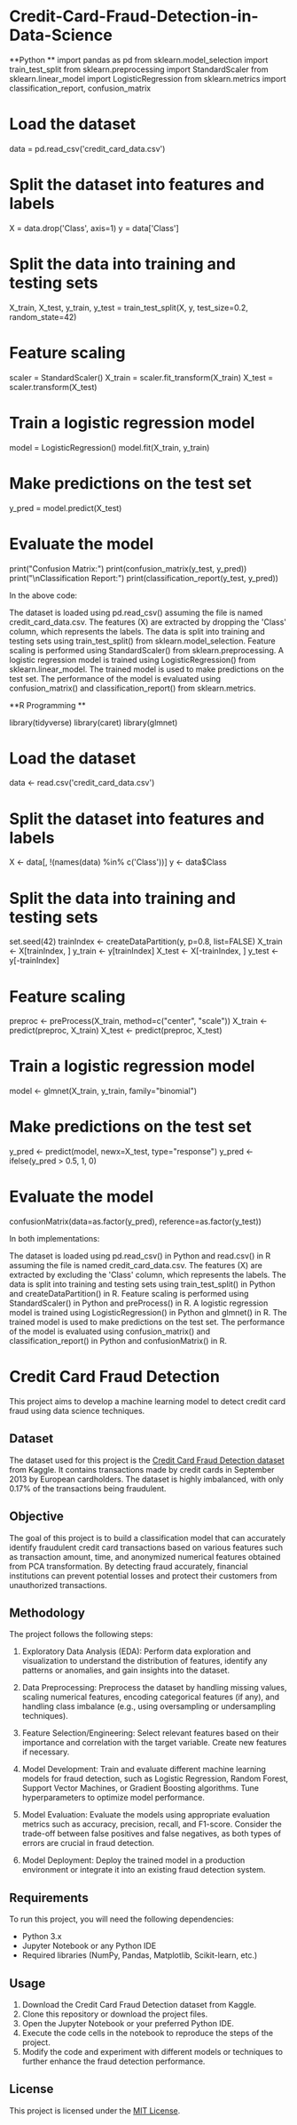 # Credit-Card-Fraud-Detection-in-Data-Science

**Python **
import pandas as pd
from sklearn.model_selection import train_test_split
from sklearn.preprocessing import StandardScaler
from sklearn.linear_model import LogisticRegression
from sklearn.metrics import classification_report, confusion_matrix

# Load the dataset
data = pd.read_csv('credit_card_data.csv')

# Split the dataset into features and labels
X = data.drop('Class', axis=1)
y = data['Class']

# Split the data into training and testing sets
X_train, X_test, y_train, y_test = train_test_split(X, y, test_size=0.2, random_state=42)

# Feature scaling
scaler = StandardScaler()
X_train = scaler.fit_transform(X_train)
X_test = scaler.transform(X_test)

# Train a logistic regression model
model = LogisticRegression()
model.fit(X_train, y_train)

# Make predictions on the test set
y_pred = model.predict(X_test)

# Evaluate the model
print("Confusion Matrix:")
print(confusion_matrix(y_test, y_pred))
print("\nClassification Report:")
print(classification_report(y_test, y_pred))

In the above code:

The dataset is loaded using pd.read_csv() assuming the file is named credit_card_data.csv.
The features (X) are extracted by dropping the 'Class' column, which represents the labels.
The data is split into training and testing sets using train_test_split() from sklearn.model_selection.
Feature scaling is performed using StandardScaler() from sklearn.preprocessing.
A logistic regression model is trained using LogisticRegression() from sklearn.linear_model.
The trained model is used to make predictions on the test set.
The performance of the model is evaluated using confusion_matrix() and classification_report() from sklearn.metrics.

**R Programming **

library(tidyverse)
library(caret)
library(glmnet)

# Load the dataset
data <- read.csv('credit_card_data.csv')

# Split the dataset into features and labels
X <- data[, !(names(data) %in% c('Class'))]
y <- data$Class

# Split the data into training and testing sets
set.seed(42)
trainIndex <- createDataPartition(y, p=0.8, list=FALSE)
X_train <- X[trainIndex, ]
y_train <- y[trainIndex]
X_test <- X[-trainIndex, ]
y_test <- y[-trainIndex]

# Feature scaling
preproc <- preProcess(X_train, method=c("center", "scale"))
X_train <- predict(preproc, X_train)
X_test <- predict(preproc, X_test)

# Train a logistic regression model
model <- glmnet(X_train, y_train, family="binomial")

# Make predictions on the test set
y_pred <- predict(model, newx=X_test, type="response")
y_pred <- ifelse(y_pred > 0.5, 1, 0)

# Evaluate the model
confusionMatrix(data=as.factor(y_pred), reference=as.factor(y_test))

In both implementations:

The dataset is loaded using pd.read_csv() in Python and read.csv() in R assuming the file is named credit_card_data.csv.
The features (X) are extracted by excluding the 'Class' column, which represents the labels.
The data is split into training and testing sets using train_test_split() in Python and createDataPartition() in R.
Feature scaling is performed using StandardScaler() in Python and preProcess() in R.
A logistic regression model is trained using LogisticRegression() in Python and glmnet() in R.
The trained model is used to make predictions on the test set.
The performance of the model is evaluated using confusion_matrix() and classification_report() in Python and confusionMatrix() in R.

# Credit Card Fraud Detection

This project aims to develop a machine learning model to detect credit card fraud using data science techniques.

## Dataset

The dataset used for this project is the [Credit Card Fraud Detection dataset](https://www.kaggle.com/mlg-ulb/creditcardfraud) from Kaggle. It contains transactions made by credit cards in September 2013 by European cardholders. The dataset is highly imbalanced, with only 0.17% of the transactions being fraudulent.

## Objective

The goal of this project is to build a classification model that can accurately identify fraudulent credit card transactions based on various features such as transaction amount, time, and anonymized numerical features obtained from PCA transformation. By detecting fraud accurately, financial institutions can prevent potential losses and protect their customers from unauthorized transactions.

## Methodology

The project follows the following steps:

1. Exploratory Data Analysis (EDA): Perform data exploration and visualization to understand the distribution of features, identify any patterns or anomalies, and gain insights into the dataset.

2. Data Preprocessing: Preprocess the dataset by handling missing values, scaling numerical features, encoding categorical features (if any), and handling class imbalance (e.g., using oversampling or undersampling techniques).

3. Feature Selection/Engineering: Select relevant features based on their importance and correlation with the target variable. Create new features if necessary.

4. Model Development: Train and evaluate different machine learning models for fraud detection, such as Logistic Regression, Random Forest, Support Vector Machines, or Gradient Boosting algorithms. Tune hyperparameters to optimize model performance.

5. Model Evaluation: Evaluate the models using appropriate evaluation metrics such as accuracy, precision, recall, and F1-score. Consider the trade-off between false positives and false negatives, as both types of errors are crucial in fraud detection.

6. Model Deployment: Deploy the trained model in a production environment or integrate it into an existing fraud detection system.

## Requirements

To run this project, you will need the following dependencies:

- Python 3.x
- Jupyter Notebook or any Python IDE
- Required libraries (NumPy, Pandas, Matplotlib, Scikit-learn, etc.)

## Usage

1. Download the Credit Card Fraud Detection dataset from Kaggle.
2. Clone this repository or download the project files.
3. Open the Jupyter Notebook or your preferred Python IDE.
4. Execute the code cells in the notebook to reproduce the steps of the project.
5. Modify the code and experiment with different models or techniques to further enhance the fraud detection performance.

## License

This project is licensed under the [MIT License](LICENSE).
